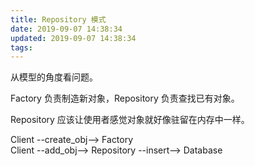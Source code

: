 ```yaml
---
title: Repository 模式
date: 2019-09-07 14:38:34
updated: 2019-09-07 14:38:34
tags:
---
```


从模型的角度看问题。

Factory 负责制造新对象，Repository 负责查找已有对象。

Repository 应该让使用者感觉对象就好像驻留在内存中一样。

Client --create_obj--> Factory   
Client --add_obj--> Repository --insert--> Database


